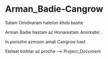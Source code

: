 # Arman_Badie-Cangrow

Salam Omidvaram haleton khob bashe 

Arman Badie hastam az Honarestam Amirkabir..

In porozhe azmoon amali Cangrow hast

Etelaat bishtar az prozhe --> Project_Document
